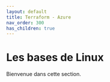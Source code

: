 ```yaml
---
layout: default
title: Terraform - Azure
nav_order: 300
has_children: true
---
```


# Les bases de Linux

Bienvenue dans cette section.
